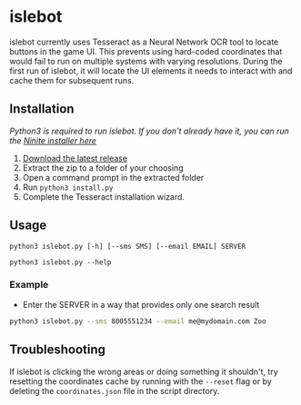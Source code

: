 # islebot
islebot currently uses Tesseract as a Neural Network OCR tool to locate buttons in the game UI. This prevents using hard-coded coordinates that would fail to run on multiple systems with varying resolutions. During the first run of islebot, it will locate the UI elements it needs to interact with and cache them for subsequent runs. 

## Installation
*Python3 is required to run islebot. If you don't already have it, you can run the [Ninite installer here](https://ninite.com/pythonx3/)*
1. [Download the latest release](https://github.com/crocokyle/islebot/releases)
2. Extract the zip to a folder of your choosing
3. Open a command prompt in the extracted folder
4. Run `python3 install.py` 
5. Complete the Tesseract installation wizard.

## Usage

`python3 islebot.py [-h] [--sms SMS] [--email EMAIL] SERVER`


`python3 islebot.py --help`


### Example
- Enter the SERVER in a way that provides only one search result
```bash
python3 islebot.py --sms 8005551234 --email me@mydomain.com Zoo
```

## Troubleshooting

If islebot is clicking the wrong areas or doing something it shouldn't, try resetting the coordinates cache by running with the `--reset` flag or by deleting the `coordinates.json` file in the script directory.
